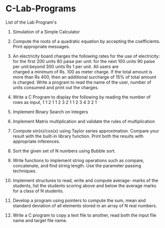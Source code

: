 # C-Lab-Programs

List of the Lab Program's
1. Simulation of a Simple Calculator
2. Compute the roots of a quadratic equation by accepting the coefficients. Print appropriate messages.
3. An electricity board charges the following rates for the use of electricity: for the first 200 units 80 paise per unit: for the next 100 units 90 paise per unit:beyond 300 units Rs 1 per unit. All users are     
   charged a minimum of Rs. 100 as meter charge. If the total amount is more than Rs 400, then an additional surcharge of 15% of total amount is charged. Write a program to read the name of the user, number of 
   units consumed and print out the charges.
4. Write a C Program to display the following by reading the number of rows as input,
          1
        1 2 1
      1 2 3 2 1
    1 2 3 4 3 2 1
   
5. Implement Binary Search on Integers
6. Implement Matrix multiplication and validate the rules of multiplication
7. Compute sin(x)/cos(x) using Taylor series approximation. Compare your result with the built-in library function. Print both the results with appropriate inferences.
8. Sort the given set of N numbers using Bubble sort.
9. Write functions to implement string operations such as compare, concatenate, and find string length. Use the parameter passing techniques.
10. Implement structures to read, write and compute average- marks of the students, list the students scoring above and below the average marks for a class of N students.
11. Develop a program using pointers to compute the sum, mean and standard deviation of all elements stored in an array of N real numbers.
12. Write a C program to copy a text file to another, read both the input file name and target file name.


